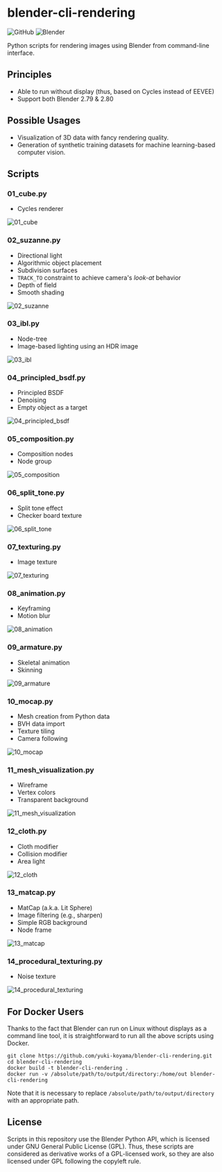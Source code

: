 # blender-cli-rendering

![GitHub](https://img.shields.io/github/license/yuki-koyama/blender-cli-rendering)
![Blender](https://img.shields.io/badge/blender-2.80-brightgreen)

Python scripts for rendering images using Blender from command-line interface.

## Principles

- Able to run without display (thus, based on Cycles instead of EEVEE)
- Support both Blender 2.79 & 2.80

## Possible Usages

- Visualization of 3D data with fancy rendering quality.
- Generation of synthetic training datasets for machine learning-based computer vision.

## Scripts

### 01_cube.py

- Cycles renderer

![01_cube](docs/compressed/01_cube.jpg)

### 02_suzanne.py

- Directional light
- Algorithmic object placement
- Subdivision surfaces
- `TRACK_TO` constraint to achieve camera's _look-at_ behavior
- Depth of field
- Smooth shading

![02_suzanne](docs/compressed/02_suzanne.jpg)

### 03_ibl.py

- Node-tree
- Image-based lighting using an HDR image

![03_ibl](docs/compressed/03_ibl.jpg)

### 04_principled_bsdf.py

- Principled BSDF
- Denoising
- Empty object as a target

![04_principled_bsdf](docs/compressed/04_principled_bsdf.jpg)

### 05_composition.py

- Composition nodes
- Node group

![05_composition](docs/compressed/05_composition.jpg)

### 06_split_tone.py

- Split tone effect
- Checker board texture

![06_split_tone](docs/compressed/06_split_tone.jpg)

### 07_texturing.py

- Image texture

![07_texturing](docs/compressed/07_texturing.jpg)

### 08_animation.py

- Keyframing
- Motion blur

![08_animation](docs/compressed/08_animation.gif)

### 09_armature.py

- Skeletal animation
- Skinning

![09_armature](docs/compressed/09_armature.gif)

### 10_mocap.py

- Mesh creation from Python data
- BVH data import
- Texture tiling
- Camera following

![10_mocap](docs/compressed/10_mocap.gif)

### 11_mesh_visualization.py

- Wireframe
- Vertex colors
- Transparent background

![11_mesh_visualization](docs/compressed/11_mesh_visualization.jpg)

### 12_cloth.py

- Cloth modifier
- Collision modifier
- Area light

![12_cloth](docs/compressed/12_cloth.gif)

### 13_matcap.py

- MatCap (a.k.a. Lit Sphere)
- Image filtering (e.g., sharpen)
- Simple RGB background
- Node frame

![13_matcap](docs/compressed/13_matcap.jpg)

### 14_procedural_texturing.py

- Noise texture

![14_procedural_texturing](docs/compressed/14_procedural_texturing.jpg)

## For Docker Users

Thanks to the fact that Blender can run on Linux without displays as a command line tool, it is straightforward to run all the above scripts using Docker.
```
git clone https://github.com/yuki-koyama/blender-cli-rendering.git
cd blender-cli-rendering
docker build -t blender-cli-rendering .
docker run -v /absolute/path/to/output/directory:/home/out blender-cli-rendering
```
Note that it is necessary to replace `/absolute/path/to/output/directory` with an appropriate path.

## License

Scripts in this repository use the Blender Python API, which is licensed under GNU General Public License (GPL). Thus, these scripts are considered as derivative works of a GPL-licensed work, so they are also licensed under GPL following the copyleft rule.
